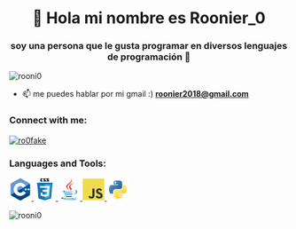 <h1 align="center"> 🎉 Hola mi nombre es Roonier_0</h1>
<h3 align="center">soy una persona que le gusta programar en diversos lenguajes de programación 🧶</h3>

<p align="left"> <img src="https://komarev.com/ghpvc/?username=rooni0&label=Profile%20views&color=0e75b6&style=flat" alt="rooni0" /> </p>

- 📫 me puedes hablar por mi gmail :) **roonier2018@gmail.com**

<h3 align="left">Connect with me:</h3>
<p align="left">
<a href="https://twitter.com/ro0fake" target="blank"><img align="center" src="https://raw.githubusercontent.com/rahuldkjain/github-profile-readme-generator/master/src/images/icons/Social/twitter.svg" alt="ro0fake" height="30" width="40" /></a>
</p>

<h3 align="left">Languages and Tools:</h3>
<p align="left"> <a href="https://www.w3schools.com/cpp/" target="_blank" rel="noreferrer"> <img src="https://raw.githubusercontent.com/devicons/devicon/master/icons/cplusplus/cplusplus-original.svg" alt="cplusplus" width="40" height="40"/> </a> <a href="https://www.w3schools.com/css/" target="_blank" rel="noreferrer"> <img src="https://raw.githubusercontent.com/devicons/devicon/master/icons/css3/css3-original-wordmark.svg" alt="css3" width="40" height="40"/> </a> <a href="https://www.java.com" target="_blank" rel="noreferrer"> <img src="https://raw.githubusercontent.com/devicons/devicon/master/icons/java/java-original.svg" alt="java" width="40" height="40"/> </a> <a href="https://developer.mozilla.org/en-US/docs/Web/JavaScript" target="_blank" rel="noreferrer"> <img src="https://raw.githubusercontent.com/devicons/devicon/master/icons/javascript/javascript-original.svg" alt="javascript" width="40" height="40"/> </a> <a href="https://www.python.org" target="_blank" rel="noreferrer"> <img src="https://raw.githubusercontent.com/devicons/devicon/master/icons/python/python-original.svg" alt="python" width="40" height="40"/> </a> </p>

<p><img align="center" src="https://github-readme-stats.vercel.app/api/top-langs?username=rooni0&show_icons=true&locale=en&layout=compact" alt="rooni0" /></p>

